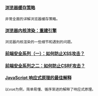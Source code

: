 
#### [浏览器缓存策略](https://mp.weixin.qq.com/s/b_vo_epjycDsGvczU6ol3Q)
    非常全面的详解浏览器缓存策略。

#### [浏览器内核渲染：重建引擎](https://juejin.im/post/5bbaa7da6fb9a05d3761aafe)
    浏览器内核渲染的一些细节和遇到的问题。

#### [前端安全系列（一）：如何防止XSS攻击？](https://juejin.im/post/5bad9140e51d450e935c6d64)

#### [前端安全系列之二：如何防止CSRF攻击？](https://juejin.im/post/5bc009996fb9a05d0a055192)

#### [JavaScript 响应式原理的最佳解释](https://mp.weixin.qq.com/s/qeo3y8l3tGgVeA4oJbWc_g)
    以vue为例，简单易懂、循序渐进的解释了响应式原理。